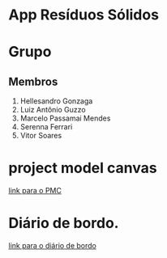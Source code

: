 # App Resíduos Sólidos 

# Grupo 
## Membros
1. Hellesandro Gonzaga
2. Luiz Antônio Guzzo
3. Marcelo Passamai Mendes 
4. Serenna Ferrari
5. Vitor Soares
# project model canvas
[link para o PMC](https://docs.google.com/presentation/d/1hml3mjqSyV7-OW9-NzfmXlYRLPvKSsD0H32v5t4G9qQ/edit)
# Diário de bordo.
[link para o diário de bordo](DiarioDeBordo.md)